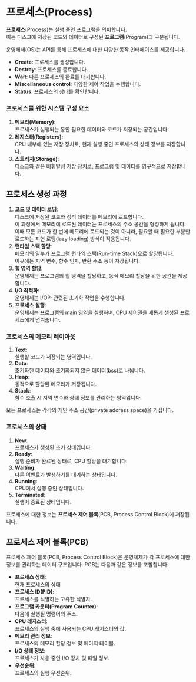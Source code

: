 # 프로세스(Process)

**프로세스**(Process)는 실행 중인 프로그램을 의미합니다.  
이는 디스크에 저장된 코드와 데이터로 구성된 **프로그램**(Program)과 구분됩니다.

운영체제(OS)는 API를 통해 프로세스에 대한 다양한 동작 인터페이스를 제공합니다.

- **Create**: 프로세스를 생성합니다.
- **Destroy**: 프로세스를 종료합니다.
- **Wait**: 다른 프로세스의 완료를 대기합니다.
- **Miscellaneous control**: 다양한 제어 작업을 수행합니다.
- **Status**: 프로세스의 상태를 확인합니다.

### 프로세스를 위한 시스템 구성 요소

1. **메모리(Memory)**:  
   프로세스가 실행되는 동안 필요한 데이터와 코드가 저장되는 공간입니다.
2. **레지스터(Registers)**:  
   CPU 내부에 있는 저장 장치로, 현재 실행 중인 프로세스의 상태 정보를 저장합니다.
3. **스토리지(Storage)**:  
   디스크와 같은 비휘발성 저장 장치로, 프로그램 및 데이터를 영구적으로 저장합니다.

## 프로세스 생성 과정

1. **코드 및 데이터 로딩**:  
   디스크에 저장된 코드와 정적 데이터를 메모리에 로드합니다.  
   이 과정에서 메모리에 로드된 데이터는 프로세스의 주소 공간을 형성하게 됩니다.  
   이때 모든 코드가 한 번에 메모리에 로드되는 것이 아니라, 필요할 때 필요한 부분만 로드하는 지연 로딩(lazy loading) 방식이 적용됩니다.
2. **런타임 스택 할당**:  
   메모리의 일부가 프로그램 런타임 스택(Run-time Stack)으로 할당됩니다.  
   이곳에는 지역 변수, 함수 인자, 반환 주소 등이 저장됩니다.
3. **힙 영역 할당**:  
   운영체제는 프로그램의 힙 영역을 할당하고, 동적 메모리 할당을 위한 공간을 제공합니다.
4. **I/O 최적화**:  
   운영체제는 I/O와 관련된 초기화 작업을 수행합니다.
5. **프로세스 실행**:  
   운영체제는 프로그램의 main 영역을 실행하며, CPU 제어권을 새롭게 생성된 프로세스에게 넘겨줍니다.

### 프로세스의 메모리 레이아웃

1. **Text**:  
   실행할 코드가 저장되는 영역입니다.
2. **Data**:  
   초기화된 데이터와 초기화되지 않은 데이터(bss)로 나뉩니다.
3. **Heap**:  
   동적으로 할당된 메모리가 저장됩니다.
4. **Stack**:  
   함수 호출 시 지역 변수와 상태 정보를 관리하는 영역입니다.

모든 프로세스는 각각의 개인 주소 공간(private address space)을 가집니다.

### 프로세스의 상태

1. **New**:  
   프로세스가 생성된 초기 상태입니다.
2. **Ready**:  
   실행 준비가 완료된 상태로, CPU 할당을 대기합니다.
3. **Waiting**:  
   다른 이벤트가 발생하기를 대기하는 상태입니다.
4. **Running**:  
   CPU에서 실행 중인 상태입니다.
5. **Terminated**:  
   실행이 종료된 상태입니다.

프로세스에 대한 정보는 **프로세스 제어 블록**(PCB, Process Control Block)에 저장됩니다.

## 프로세스 제어 블록(PCB)

프로세스 제어 블록(PCB, Process Control Block)은 운영체제가 각 프로세스에 대한 정보를 관리하는 데이터 구조입니다. PCB는 다음과 같은 정보를 포함합니다:

- **프로세스 상태**:  
  현재 프로세스의 상태
- **프로세스 ID(PID)**:  
  프로세스를 식별하는 고유한 식별자.
- **프로그램 카운터(Program Counter)**:  
  다음에 실행될 명령어의 주소.
- **CPU 레지스터**:  
  프로세스의 실행 중에 사용되는 CPU 레지스터의 값.
- **메모리 관리 정보**:  
  프로세스의 메모리 할당 정보 및 페이지 테이블.
- **I/O 상태 정보**:  
  프로세스가 사용 중인 I/O 장치 및 파일 정보.
- **우선순위**:  
  프로세스의 실행 우선순위.
